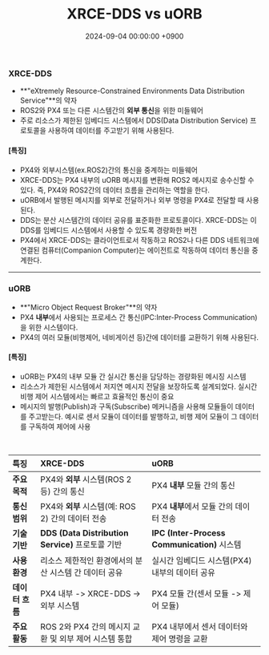 ﻿---
layout: post
title:  "XRCE-DDS vs uORB"
date:   "2024-09-04 00:00:00 +0900"
#last_modified_at: "2024-05-03 00:00:00 +0900"
categories: ["[Project] Drone"]
tags: ["XRCE-DDS", "uORB", "ROS2", "PX4"]
---

### XRCE-DDS
- **"eXtremely Resource-Constrained Environments Data Distribution Service"**의 약자
- ROS2와 PX4 또는 다른 시스템간의 **외부 통신**을 위한 미들웨어
- 주로 리소스가 제한된 임베디드 시스템에서 DDS(Data Distribution Service) 프로토콜을 사용하여 데이터를 주고받기 위해 사용된다.

#### [특징]
- PX4와 외부시스템(ex.ROS2)간의 통신을 중계하는 미들웨어
- XRCE-DDS는 PX4 내부의 uORB 메시지를 변환해 ROS2 메시지로 송수신할 수 있다.
즉, PX4와 ROS2간의 데이터 흐름을 관리하는 역할을 한다.
- uORB에서 발행된 메시지를 외부로 전달하거나 외부 명령을 PX4로 전달할 때 사용된다.
- DDS는 분산 시스템간의 데이터 공유를 표준화한 프로토콜이다. 
XRCE-DDS는 이 DDS를 임베디드 시스템에서 사용할 수 있도록 경량화한 버전
- PX4에서 XRCE-DDS는 클라이언트로서 작동하고 ROS2나 다른 DDS 네트워크에 연결된 컴퓨터(Companion Computer)는 에이전트로 작동하여 데이터 통신을 중계한다.

---

### uORB
- **"Micro Object Request Broker"**의 약자
- PX4 **내부**에서 사용되는 프로세스 간 통신(IPC:Inter-Process Communication)을 위한 시스템이다.
- PX4의 여러 모듈(비행제어, 네비게이션 등)간에 데이터를 교환하기 위해 사용된다.

#### [특징]
- uORB는 PX4의 내부 모듈 간 실시간 통신을 담당하는 경량화된 메시징 시스템
- 리소스가 제한된 시스템에서 저지연 메시지 전달을 보장하도록 설계되었다.
실시간 비행 제어 시스템에서는 빠르고 효율적인 통신이 중요
- 메시지의 발행(Publish)과 구독(Subscribe) 메커니즘을 사용해 모듈들이 데이터를 주고받는다.
예시로 센서 모듈이 데이터를 발행하고, 비행 제어 모듈이 그 데이터를 구독하여 제어에 사용

<br/>

|특징|XRCE-DDS|uORB|
|:---|:---|:---|
|**주요 목적**|PX4와 **외부** 시스템(ROS 2 등) 간의 통신|PX4 **내부** 모듈 간의 통신|
|**통신 범위**|PX4와 **외부** 시스템(예: ROS 2) 간의 데이터 전송|PX4 **내부**에서 모듈 간의 데이터 전송|
|**기술 기반**|**DDS (Data Distribution Service)** 프로토콜 기반|**IPC (Inter-Process Communication)** 시스템|
|**사용 환경**|리소스 제한적인 환경에서의 분산 시스템 간 데이터 공유|실시간 임베디드 시스템(PX4) 내부의 데이터 공유|
|**데이터 흐름**|PX4 내부 -> XRCE-DDS -> 외부 시스템|PX4 모듈 간(센서 모듈 -> 제어 모듈)|
|**주요 활동**|ROS 2와 PX4 간의 메시지 교환 및 외부 제어 시스템 통합|PX4 내부에서 센서 데이터와 제어 명령을 교환|